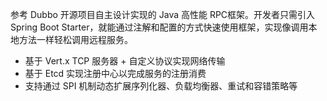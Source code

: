 参考 Dubbo 开源项目自主设计实现的 Java 高性能 RPC框架。开发者只需引入 Spring Boot Starter，就能通过注解和配置的方式快速使用框架，实现像调用本地方法一样轻松调用远程服务。
* 基于 Vert.x TCP 服务器 + 自定义协议实现网络传输
* 基于 Etcd 实现注册中心以完成服务的注册消费
* 支持通过 SPI 机制动态扩展序列化器、负载均衡器、重试和容错策略等
